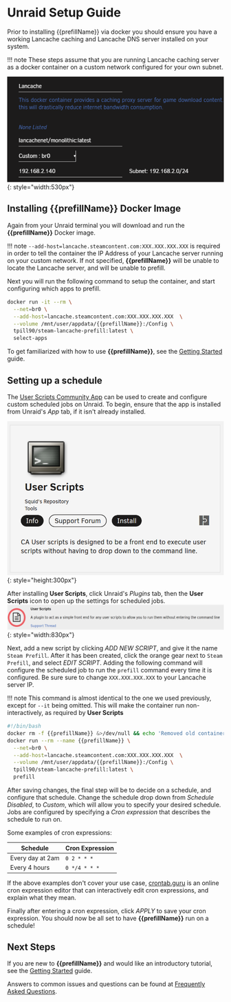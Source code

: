 # Unraid Setup Guide

Prior to installing {{prefillName}} via docker you should ensure you have a working Lancache caching and Lancache DNS server installed on your system.

!!! note
    These steps assume that you are running Lancache caching server as a docker container on a custom network configured for your own subnet.
    
![Unraid Lancache Setup](../images/install-guides/unraid-docker-typical-setup.png){: style="width:530px"}

## Installing {{prefillName}} Docker Image

Again from your Unraid terminal you will download and run the **{{prefillName}}** Docker image.

!!! note
    ```--add-host=lancache.steamcontent.com:XXX.XXX.XXX.XXX``` is required in order to tell the container the IP Address of your Lancache server running on your custom network.  If not specified, **{{prefillName}}** will be unable to locate the Lancache server, and will be unable to prefill.
    
Next you will run the following command to setup the container, and start configuring which apps to prefill.

```bash
docker run -it --rm \
  --net=br0 \
  --add-host=lancache.steamcontent.com:XXX.XXX.XXX.XXX  \
  --volume /mnt/user/appdata/{{prefillName}}:/Config \
  tpill90/steam-lancache-prefill:latest \
  select-apps
```

To get familiarized with how to use **{{prefillName}}**, see the [Getting Started](https://github.com/tpill90/steam-lancache-prefill#getting-started) guide.

## Setting up a schedule

The [User Scripts Community App](https://forums.unraid.net/topic/48286-plugin-ca-user-scripts/) can be used to create and configure custom scheduled jobs on Unraid.  To begin, ensure that the app is installed from Unraid's *App* tab, if it isn't already installed.

![Unraid Community Apps](../images/install-guides/unraid-userscript-community-app.png){: style="height:300px"}

After installing **User Scripts**, click Unraid's *Plugins* tab, then the **User Scripts** icon to open up the settings for scheduled jobs.
![User Scripts Settings button](../images/install-guides/unraid-userscripts-button.png){: style="width:830px"}

Next, add a new script by clicking *ADD NEW SCRIPT*, and give it the name `Steam Prefill`.  After it has been created, click the orange gear next to `Steam Prefill`, and select *EDIT SCRIPT*.
Adding the following command will configure the scheduled job to run the `prefill` command every time it is configured.  Be sure sure to change `XXX.XXX.XXX.XXX` to your Lancache server IP.

!!! note
    This command is almost identical to the one we used previously, except for `--it` being omitted.  This will make the container run non-interactively, as required by **User Scripts**

```bash
#!/bin/bash
docker rm -f {{prefillName}} &>/dev/null && echo 'Removed old container from previous run';
docker run --rm --name {{prefillName}} \
  --net=br0 \
  --add-host=lancache.steamcontent.com:XXX.XXX.XXX.XXX  \
  --volume /mnt/user/appdata/{{prefillName}}:/Config \
  tpill90/steam-lancache-prefill:latest \
  prefill
```

After saving changes, the final step will be to decide on a schedule, and configure that schedule.  Change the schedule drop down from *Schedule Disabled*, to *Custom*, which will allow you to specify your desired schedule.  Jobs are configured by specifying a *Cron expression* that describes the schedule to run on.

Some examples of cron expressions:

| Schedule | Cron Expression |
| --- | --- |
| Every day at 2am | `0 2 * * *` |
| Every 4 hours | `0 */4 * * *` |

If the above examples don't cover your use case, [crontab.guru](https://crontab.guru/) is an online cron expression editor that can interactively edit cron expressions, and explain what they mean.

Finally after entering a cron expression, click *APPLY* to save your cron expression.  You should now be all set to have **{{prefillName}}** run on a schedule!

## Next Steps

If you are new to **{{prefillName}}** and would like an introductory tutorial, see the [Getting Started](https://github.com/tpill90/steam-lancache-prefill#getting-started) guide. 

Answers to common issues and questions can be found at [Frequently Asked Questions](https://github.com/tpill90/steam-lancache-prefill#frequently-asked-questions).  
